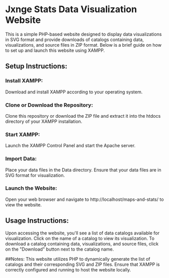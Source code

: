# Jxnge Stats Data Visualization Website
This is a simple PHP-based website designed to display data visualizations in SVG format and provide downloads of catalogs containing data, visualizations, and source files in ZIP format. Below is a brief guide on how to set up and launch this website using XAMPP.

## Setup Instructions:
### Install XAMPP:
 Download and install XAMPP according to your operating system.
 
### Clone or Download the Repository:
Clone this repository or download the ZIP file and extract it into the htdocs directory of your XAMPP installation.

### Start XAMPP:
Launch the XAMPP Control Panel and start the Apache server.

### Import Data:
 Place your data files in the Data directory. Ensure that your data files are in SVG format for visualization.

### Launch the Website:
 Open your web browser and navigate to http://localhost/maps-and-stats/ to view the website.

## Usage Instructions:
Upon accessing the website, you'll see a list of data catalogs available for visualization.
Click on the name of a catalog to view its visualization.
To download a catalog containing data, visualizations, and source files, click on the "Download" button next to the catalog name.

##Notes:
This website utilizes PHP to dynamically generate the list of catalogs and their corresponding SVG and ZIP files.
Ensure that XAMPP is correctly configured and running to host the website locally.
